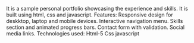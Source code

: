 It is a sample personal portfolio showcasing the experience and skills. 
It is built using html, css and javascript. 
Features:
Responsive design for deskktop, laptop and mobile devices.
Interactive navigation menu.
Skills section and animated progress bars.
Contact form with validation.
Social media links. Technologies used:
Html-5
Css
javascript
